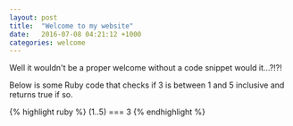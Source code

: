 ```yaml
---
layout: post
title:  "Welcome to my website"
date:   2016-07-08 04:21:12 +1000
categories: welcome
---
```

 
Well it wouldn't be a proper welcome without a code snippet would it...?!?!

Below is some Ruby code that checks if 3 is between 1 and 5 inclusive and returns true if so.

{% highlight ruby %}
(1..5) === 3
{% endhighlight %}
